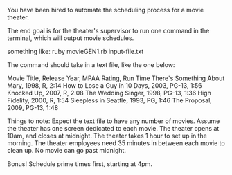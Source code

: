 You have been hired to automate the scheduling process for a movie theater. 

The end goal is for the theater's supervisor to run one command in the terminal, which will output movie schedules. 

something like: ruby movieGEN1.rb input-file.txt

The command should take in a text file, like the one below: 

Movie Title, Release Year, MPAA Rating, Run Time
There's Something About Mary, 1998, R, 2:14
How to Lose a Guy in 10 Days, 2003, PG-13, 1:56
Knocked Up, 2007, R, 2:08
The Wedding Singer, 1998, PG-13, 1:36
High Fidelity, 2000, R, 1:54
Sleepless in Seattle, 1993, PG, 1:46
The Proposal, 2009, PG-13, 1:48

Things to note: 
Expect the text file to have any number of movies.
Assume the theater has one screen dedicated to each movie. 
The theater opens at 10am, and closes at midnight. 
The theater takes 1 hour to set up in the morning. 
The theater employees need 35 minutes in between each movie to clean up. 
No movie can go past midnight. 

Bonus! 
Schedule prime times first, starting at 4pm. 